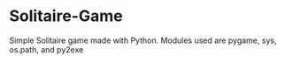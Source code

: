 # Solitaire-Game
Simple Solitaire game made with Python. Modules used are pygame, sys, os.path, and py2exe
